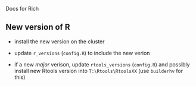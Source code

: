 Docs for Rich

## New version of R

- install the new version on the cluster

- update `r_versions` (`config.R`) to include the new verion

- if a new *major* verison, update `rtools_versions` (`config.R`) and possibly install new Rtools version into `T:\Rtools\RtoolsXX` (use `builderhv` for this)

